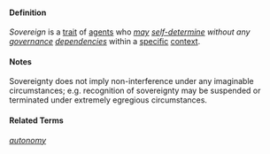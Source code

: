 #### Definition

*Sovereign* is a [trait](https://github.com/gcassel/Modular-Organization-Terminology/blob/master/terms/trait.md) of [agents](https://github.com/gcassel/Modular-Organization-Terminology/blob/master/terms/agent.md) who *[may](https://github.com/gcassel/Modular-Organization-Terminology/blob/master/terms/may.md) [self-determine](https://github.com/gcassel/Modular-Organization-Terminology/blob/master/terms/self-determine.md) without any [governance](https://github.com/gcassel/Modular-Organization-Terminology/blob/master/terms/govern.md) [dependencies](https://github.com/gcassel/Modular-Organization-Terminology/blob/master/terms/depend.md)* within a [specific](https://github.com/gcassel/Modular-Organization-Terminology/blob/master/terms/specific.md) [context](https://github.com/gcassel/Modular-Organization-Terminology/blob/master/terms/context.md).

#### Notes

Sovereignty does not imply non-interference under any imaginable circumstances; e.g. recognition of sovereignty may be suspended or terminated under extremely egregious circumstances.  

#### Related Terms
*[autonomy](https://github.com/gcassel/Modular-Organization-Terminology/blob/master/terms/autonomy.md)*
